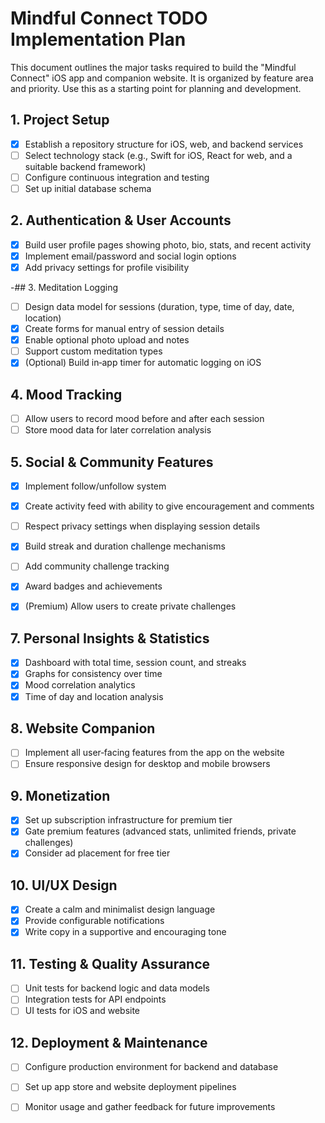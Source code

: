 # Mindful Connect TODO Implementation Plan

This document outlines the major tasks required to build the "Mindful Connect" iOS app and companion website. It is organized by feature area and priority. Use this as a starting point for planning and development.

## 1. Project Setup
- [x] Establish a repository structure for iOS, web, and backend services
- [ ] Select technology stack (e.g., Swift for iOS, React for web, and a suitable backend framework)
- [ ] Configure continuous integration and testing
- [ ] Set up initial database schema

## 2. Authentication & User Accounts
- [x] Build user profile pages showing photo, bio, stats, and recent activity
- [x] Implement email/password and social login options
- [x] Add privacy settings for profile visibility

-## 3. Meditation Logging
- [ ] Design data model for sessions (duration, type, time of day, date, location)
- [x] Create forms for manual entry of session details
- [x] Enable optional photo upload and notes
- [ ] Support custom meditation types
- [x] (Optional) Build in‑app timer for automatic logging on iOS

## 4. Mood Tracking
- [ ] Allow users to record mood before and after each session
- [ ] Store mood data for later correlation analysis

## 5. Social & Community Features
- [x] Implement follow/unfollow system
- [x] Create activity feed with ability to give encouragement and comments
- [ ] Respect privacy settings when displaying session details

- [x] Build streak and duration challenge mechanisms
- [ ] Add community challenge tracking
- [x] Award badges and achievements
- [x] (Premium) Allow users to create private challenges

## 7. Personal Insights & Statistics
- [x] Dashboard with total time, session count, and streaks
- [x] Graphs for consistency over time
- [x] Mood correlation analytics
- [x] Time of day and location analysis

## 8. Website Companion
- [ ] Implement all user‑facing features from the app on the website
- [ ] Ensure responsive design for desktop and mobile browsers

## 9. Monetization
- [x] Set up subscription infrastructure for premium tier
- [x] Gate premium features (advanced stats, unlimited friends, private challenges)
- [x] Consider ad placement for free tier

## 10. UI/UX Design
- [x] Create a calm and minimalist design language
- [x] Provide configurable notifications
- [x] Write copy in a supportive and encouraging tone

## 11. Testing & Quality Assurance
- [ ] Unit tests for backend logic and data models
- [ ] Integration tests for API endpoints
- [ ] UI tests for iOS and website

## 12. Deployment & Maintenance
- [ ] Configure production environment for backend and database
- [ ] Set up app store and website deployment pipelines
- [ ] Monitor usage and gather feedback for future improvements

